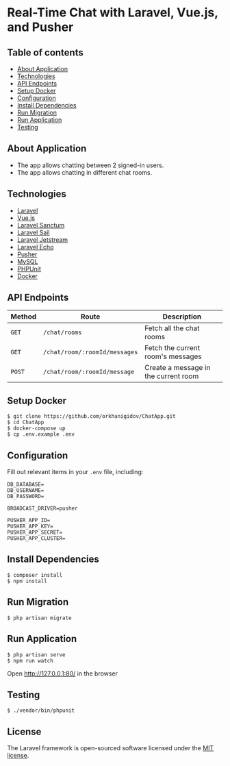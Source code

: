 # Real-Time Chat with Laravel, Vue.js, and Pusher

## Table of contents
- [About Application](#about-application)
- [Technologies](#technologies)
- [API Endpoints](#api-endpoints)
- [Setup Docker](#setup-docker)
- [Configuration](#configuration)
- [Install Dependencies](#install-dependencies)
- [Run Migration](#run-migration)
- [Run Application](#run-application)
- [Testing](#testing)

## About Application

- The app allows chatting between 2 signed-in users.
- The app allows chatting in different chat rooms.

## Technologies

- [Laravel](https://laravel.com/)
- [Vue.js](https://vuejs.org/)
- [Laravel Sanctum](https://laravel.com/docs/8.x/sanctum/)
- [Laravel Sail](https://laravel.com/docs/8.x/sail/)
- [Laravel Jetstream](https://jetstream.laravel.com/2.x/introduction.html/)
- [Laravel Echo](https://laravel.com/docs/8.x/broadcasting)
- [Pusher](https://pusher.com/)
- [MySQL](https://www.mysql.com/)
- [PHPUnit](https://phpunit.de/)
- [Docker](https://www.docker.com/)

## API Endpoints
Method | Route | Description
--- | --- | ---
`GET` | `/chat/rooms` | Fetch all the chat rooms
`GET` | `/chat/room/:roomId/messages` | Fetch the current room's messages
`POST` | `/chat/room/:roomId/message` | Create a message in the current room

## Setup Docker

```
$ git clone https://github.com/orkhanigidov/ChatApp.git
$ cd ChatApp
$ docker-compose up
$ cp .env.example .env
```

## Configuration

Fill out relevant items in your `.env` file, including:

```
DB_DATABASE=
DB_USERNAME=
DB_PASSWORD=

BROADCAST_DRIVER=pusher

PUSHER_APP_ID=
PUSHER_APP_KEY=
PUSHER_APP_SECRET=
PUSHER_APP_CLUSTER=
```

## Install Dependencies

```
$ composer install
$ npm install
```

## Run Migration

```
$ php artisan migrate
```

## Run Application

```
$ php artisan serve
$ npm run watch
```
Open http://127.0.0.1:80/ in the browser

## Testing

```
$ ./vendor/bin/phpunit
```

## License

The Laravel framework is open-sourced software licensed under the [MIT license](https://opensource.org/licenses/MIT).
